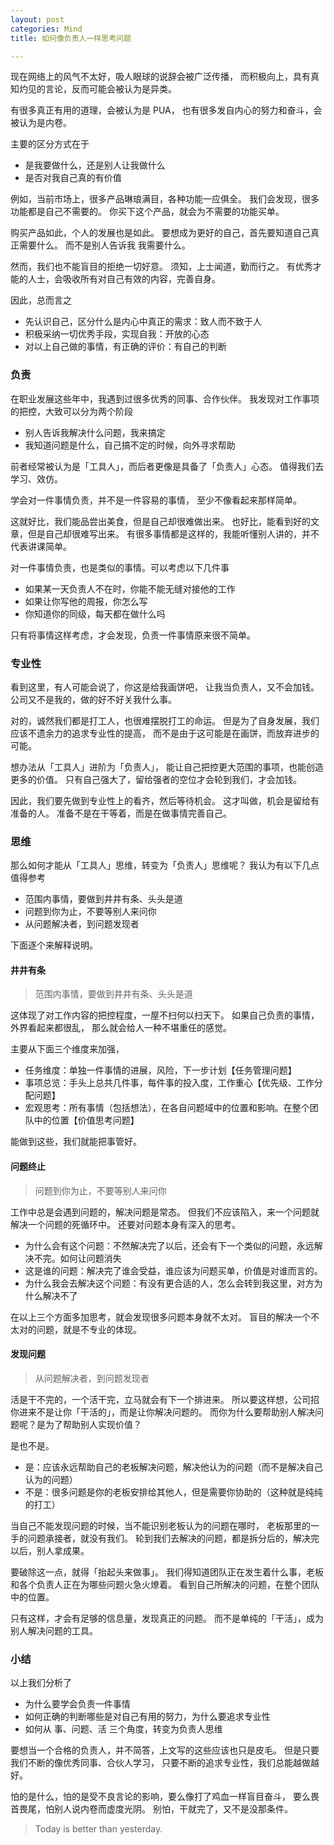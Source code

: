 ```yaml
---
layout: post
categories: Mind
title: 如何像负责人一样思考问题

---
```


现在网络上的风气不太好，吸人眼球的说辞会被广泛传播，
而积极向上，具有真知灼见的言论，反而可能会被认为是异类。

有很多真正有用的道理，会被认为是 PUA，
也有很多发自内心的努力和奋斗，会被认为是内卷。

主要的区分方式在于
- 是我要做什么，还是别人让我做什么
- 是否对我自己真的有价值

例如，当前市场上，很多产品琳琅满目，各种功能一应俱全。
我们会发现，很多功能都是自己不需要的。
你买下这个产品，就会为不需要的功能买单。

购买产品如此，个人的发展也是如此。
要想成为更好的自己，首先要知道自己真正需要什么。
而不是别人告诉我 我需要什么。

然而，我们也不能盲目的拒绝一切好意。
须知，上士闻道，勤而行之。
有优秀才能的人士，会吸收所有对自己有效的内容，完善自身。

因此，总而言之
- 先认识自己，区分什么是内心中真正的需求：致人而不致于人
- 积极采纳一切优秀手段，实现自我：开放的心态
- 对以上自己做的事情，有正确的评价：有自己的判断

### 负责

在职业发展这些年中，我遇到过很多优秀的同事、合作伙伴。
我发现对工作事项的把控，大致可以分为两个阶段
- 别人告诉我解决什么问题，我来搞定
- 我知道问题是什么，自己搞不定的时候，向外寻求帮助

前者经常被认为是「工具人」，而后者更像是具备了「负责人」心态。
值得我们去学习、效仿。

学会对一件事情负责，并不是一件容易的事情，
至少不像看起来那样简单。

这就好比，我们能品尝出美食，但是自己却很难做出来。
也好比，能看到好的文章，但是自己却很难写出来。
有很多事情都是这样的，我能听懂别人讲的，并不代表讲课简单。

对一件事情负责，也是类似的事情。可以考虑以下几件事
- 如果某一天负责人不在时，你能不能无缝对接他的工作
- 如果让你写他的周报，你怎么写
- 你知道你的同级，每天都在做什么吗

只有将事情这样考虑，才会发现，负责一件事情原来很不简单。

### 专业性

看到这里，有人可能会说了，你这是给我画饼吧，
让我当负责人，又不会加钱。
公司又不是我的，做的好不好关我什么事。

对的，诚然我们都是打工人，也很难摆脱打工的命运。
但是为了自身发展，我们应该不遗余力的追求专业性的提高，
而不是由于这可能是在画饼，而放弃进步的可能。

想办法从「工具人」进阶为「负责人」，
能让自己把控更大范围的事项，也能创造更多的价值。
只有自己强大了，留给强者的空位才会轮到我们，才会加钱。

因此，我们要先做到专业性上的看齐，然后等待机会。
这才叫做，机会是留给有准备的人。
准备不是在干等着，而是在做事情完善自己。

### 思维

那么如何才能从「工具人」思维，转变为「负责人」思维呢？
我认为有以下几点值得参考
- 范围内事情，要做到井井有条、头头是道
- 问题到你为止，不要等别人来问你
- 从问题解决者，到问题发现者

下面逐个来解释说明。

#### 井井有条

> 范围内事情，要做到井井有条、头头是道

这体现了对工作内容的把控程度，一屋不扫何以扫天下。
如果自己负责的事情，外界看起来都很乱，
那么就会给人一种不堪重任的感觉。

主要从下面三个维度来加强，
- 任务维度：单独一件事情的进展，风险，下一步计划【任务管理问题】
- 事项总览：手头上总共几件事，每件事的投入度，工作重心【优先级、工作分配问题】
- 宏观思考：所有事情（包括想法），在各自问题域中的位置和影响。在整个团队中的位置【价值思考问题】

能做到这些，我们就能把事管好。

#### 问题终止

> 问题到你为止，不要等别人来问你

工作中总是会遇到问题的，解决问题是常态。
但我们不应该陷入，来一个问题就解决一个问题的死循环中。
还要对问题本身有深入的思考。

- 为什么会有这个问题：不然解决完了以后，还会有下一个类似的问题，永远解决不完。如何让问题消失
- 这是谁的问题：解决完了谁会受益，谁应该为问题买单，价值是对谁而言的。
- 为什么我会去解决这个问题：有没有更合适的人，怎么会转到我这里，对方为什么解决不了

在以上三个方面多加思考，就会发现很多问题本身就不太对。
盲目的解决一个不太对的问题，就是不专业的体现。

#### 发现问题

> 从问题解决者，到问题发现者

活是干不完的，一个活干完，立马就会有下一个排进来。
所以要这样想，公司招你进来不是让你「干活的」，而是让你解决问题的。
而你为什么要帮助别人解决问题呢？是为了帮助别人实现价值？

是也不是。
- 是：应该永远帮助自己的老板解决问题，解决他认为的问题（而不是解决自己认为的问题）
- 不是：很多问题是你的老板安排给其他人，但是需要你协助的（这种就是纯纯的打工）

当自己不能发现问题的时候，当不能识别老板认为的问题在哪时，
老板那里的一手的问题承接者，就没有我们。
轮到我们去解决的问题，都是拆分后的，解决完以后，别人拿成果。

要破除这一点，就得「抬起头来做事」。
我们得知道团队正在发生着什么事，老板和各个负责人正在为哪些问题火急火燎着。
看到自己所解决的问题，在整个团队中的位置。

只有这样，才会有足够的信息量，发现真正的问题。
而不是单纯的「干活」，成为别人解决问题的工具。

### 小结

以上我们分析了
- 为什么要学会负责一件事情
- 如何正确的判断哪些是对自己有用的努力，为什么要追求专业性
- 如何从 事、问题、活 三个角度，转变为负责人思维

要想当一个合格的负责人，并不简答，上文写的这些应该也只是皮毛。
但是只要我们不断的像优秀同事、合伙人学习，
只要不断的追求专业性，我们总能越做越好。

怕的是什么，怕的是受不良言论的影响，要么像打了鸡血一样盲目奋斗，
要么畏首畏尾，怕别人说内卷而虚度光阴。
别怕，干就完了，又不是没那条件。

> Today is better than yesterday.
